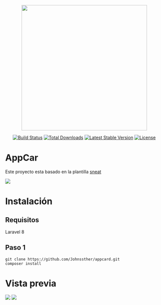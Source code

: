 <p align="center"><a href="https://laravel.com" target="_blank"><img src="https://raw.githubusercontent.com/laravel/art/master/logo-lockup/5%20SVG/2%20CMYK/1%20Full%20Color/laravel-logolockup-cmyk-red.svg" width="400"></a></p>

<p align="center">
<a href="https://travis-ci.org/laravel/framework"><img src="https://travis-ci.org/laravel/framework.svg" alt="Build Status"></a>
<a href="https://packagist.org/packages/laravel/framework"><img src="https://img.shields.io/packagist/dt/laravel/framework" alt="Total Downloads"></a>
<a href="https://packagist.org/packages/laravel/framework"><img src="https://img.shields.io/packagist/v/laravel/framework" alt="Latest Stable Version"></a>
<a href="https://packagist.org/packages/laravel/framework"><img src="https://img.shields.io/packagist/l/laravel/framework" alt="License"></a>
</p>

# AppCar
Este proyecto esta basado en la plantilla  [sneat](http://https://demos.themeselection.com/sneat-bootstrap-html-admin-template/documentation/ "sneat")

![](https://firebasestorage.googleapis.com/v0/b/coysafinance-1f247.appspot.com/o/files%2FCaptura%20de%20pantalla%20de%202022-05-29%2010-01-10.png?alt=media&token=9e76c674-28b8-4dbe-a2be-ee9833870e1f)

# Instalación
## Requisitos
Laravel 8


## Paso 1
    git clone https://github.com/Johnssther/appcard.git
	composer install

# Vista previa
![](https://firebasestorage.googleapis.com/v0/b/coysafinance-1f247.appspot.com/o/files%2FCaptura%20de%20pantalla%20de%202022-05-29%2010-01-10.png?alt=media&token=9e76c674-28b8-4dbe-a2be-ee9833870e1f)
![](https://firebasestorage.googleapis.com/v0/b/coysafinance-1f247.appspot.com/o/files%2FCaptura%20de%20pantalla%20de%202022-05-29%2010-00-47.png?alt=media&token=95330f00-7482-4e69-b4bd-7b74164b89ba)